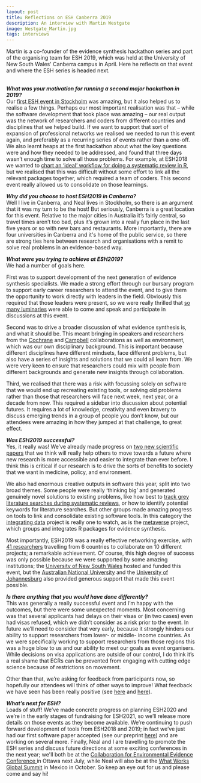 ```yaml
---
layout: post
title: Reflections on ESH Canberra 2019
description: An interview with Martin Westgate
image: Westgate_Martin.jpg
tags: interviews
---
```

<div class="clearfix">
Martin is a co-founder of the evidence synthesis hackathon series and part of the organising team for ESH 2019, which was held at the University of New South Wales' Canberra campus in April. Here he reflects on that event and where the ESH series is headed next.
</div>
<br>

<b><em>What was your motivation for running a second major hackathon in 2019?</em></b>  
Our <a href="https://www.eshackathon.org/events/2018-04-stockholm.html">first ESH event in Stockholm</a> was amazing, but it also helped us to realise a few things. Perhaps our most important realisation was that – while the software development that took place was amazing – our real output was the network of researchers and coders from different countries and disciplines that we helped build. If we want to support that sort of expansion of professional networks we realised we needed to run this event again, and preferably as a recurring series of events rather than a one-off. We also learnt heaps at the first hackathon about what the key questions were and how they needed to be addressed, and found that three days wasn’t enough time to solve all those problems.  For example, at ESH2018 we wanted to <a href="https://www.eshackathon.org/discussions/r-for-es.html">chart an ‘ideal’ workflow for doing a systematic review in R</a>, but we realised that this was difficult without some effort to link all the relevant packages together, which required a team of coders. This second event really allowed us to consolidate on those learnings.  

<b><em>Why did you choose to host ESH2019 in Canberra?</em></b>  
Well I live in Canberra, and Neal lives in Stockholm, so there is an argument that it was my turn to be the host! But seriously, Canberra is a great location for this event. Relative to the major cities in Australia it’s fairly central, so travel times aren’t too bad, plus it’s grown into a really fun place in the last five years or so with new bars and restaurants. More importantly, there are four universities in Canberra and it's home of the public service, so there are strong ties here between research and organisations with a remit to solve real problems in an evidence-based way.  

<b><em>What were you trying to achieve at ESH2019?</em></b>  
We had a number of goals here.  

First was to support development of the next generation of evidence synthesis specialists. We made a strong effort through our bursary program to support early career researchers to attend the event, and to give them the opportunity to work directly with leaders in the field. Obviously this required that those leaders were present, so we were really thrilled that <a href="https://www.eshackathon.org/tag/canberra-2019-speaker">so many luminaries</a> were able to come and speak and participate in discussions at this event.  

Second was to drive a broader discussion of what evidence synthesis is, and what it should be. This meant bringing in speakers and researchers from the <a href="https://www.cochrane.org">Cochrane</a> and <a href="https://www.campbellcollaboration.org">Campbell</a> collaborations as well as environment, which was our own disciplinary background.  This is important because different disciplines have different mindsets, face different problems, but also have a series of insights and solutions that we could all learn from. We were very keen to ensure that researchers could mix with people from different backgrounds and generate new insights through collaboration.  

Third, we realised that there was a risk with focussing solely on software that we would end up recreating existing tools, or solving old problems rather than those that researchers will face next week, next year, or a decade from now. This required a sidebar into discussion about potential futures. It requires a lot of knowledge, creativity and even bravery to discuss emerging trends in a group of people you don’t know, but our attendees were amazing in how they jumped at that challenge, to great effect.   

<b><em>Was ESH2019 successful?</em></b>  
Yes, it really was! We’ve already made progress on <a href="https://www.eshackathon.org/tag/canberra-2019-discussion">two new scientific papers</a> that we think will really help others to move towards a future where new research is more accessible and easier to integrate than ever before. I think this is critical if our research is to drive the sorts of benefits to society that we want in medicine, policy, and environment.  

We also had enormous creative outputs in software this year, split into two broad themes. Some people were really ‘thinking big’ and generated genuinely novel solutions to existing problems, like how best to <a href="https://www.eshackathon.org/software/grey-lit-reporter.html">track grey literature searches during systematic reviews</a>, or how to identify potential keywords for literature searches. But other groups made amazing progress on tools to link and consolidate existing software tools. In this category the <a href="https://www.eshackathon.org/software/research-weaving.html">integrating data</a> project is really one to watch, as is the <a href="https://www.eshackathon.org/software/metaverse.html">metaverse</a> project, which groups and integrates R packages for evidence synthesis.  

Most importantly, ESH2019 was a really effective networking exercise, with <a href="https://www.www.eshackathon.org/tag/canberra-2019-people">41 researchers</a> travelling from 6 countries to collaborate on 10 different projects; a remarkable achievement. Of course, this high degree of success was only possible because we were supported by some amazing institutions; the <a href="https://www.unsw.edu.au">University of New South Wales</a> hosted and funded this event, but the <a href="https://www.anu.edu.au">Australian National University</a> and the <a href="https://www.uj.ac.za">University of Johannesburg</a> also provided generous support that made this event possible.  

<b><em>Is there anything that you would have done differently?</em></b>  
This was generally a really successful event and I’m happy with the outcomes, but there were some unexpected moments. Most concerning was that several applicants had delays on their visas or (in two cases) even had visas refused, which we didn’t consider as a risk prior to the event. In future we’ll need to consider that very early, because it strongly hinders our ability to support researchers from lower- or middle- income countries. As we were specifically working to support researchers from those regions this was a huge blow to us and our ability to meet our goals as event organisers. While decisions on visa applications are outside of our control, I do think it’s a real shame that ECRs can be prevented from engaging with cutting edge science because of restrictions on movement.  

Other than that, we’re asking for feedback from participants now, so hopefully our attendees will think of other ways to improve! What feedback we have seen has been really positive (see <a href="https://penkin.me/esh-canberra-2019/">here</a> and <a href="https://evidsynthteam.wordpress.com/2019/04/26/a-tale-of-the-unexpected-and-the-unexplored/">here</a>).  

<b><em>What’s next for ESH?</em></b>  
Loads of stuff! We’ve made concrete progress on planning ESH2020 and we’re in the early stages of fundraising for ESH2021, so we’ll release more details on those events as they become available. We’re continuing to push forward development of tools from ESH2018 and 2019; in fact we’ve just had our first software paper accepted (see our preprint <a href="https://osf.io/jwr87/">here</a>) and are working on several more. Finally, Neal and I are travelling to promote the ESH series and discuss future directions at some exciting conferences in the next year; we'll both be at the  <a href="https://www.environmentalevidence.org/meetings">Collaboration for Environmental Evidence Conference </a> in Ottawa next July, while Neal will also be at the <a href="https://www.campbellcollaboration.org/news-and-events/events/campbell-events/what-works-global-summit-wwgs-2019.html">What Works Global Summit</a> in Mexico in October. So keep an eye out for us and please come and say hi!